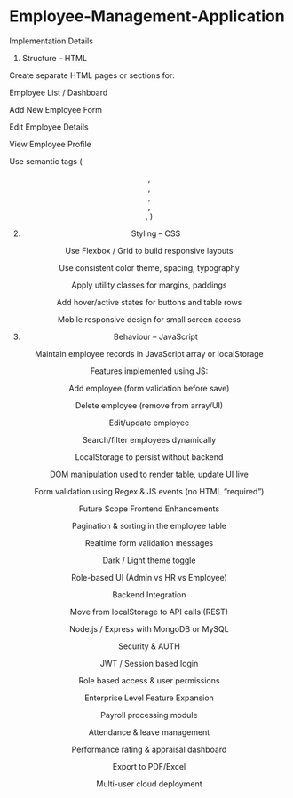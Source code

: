 # Employee-Management-Application
Implementation Details
1) Structure – HTML

Create separate HTML pages or sections for:

Employee List / Dashboard

Add New Employee Form

Edit Employee Details

View Employee Profile

Use semantic tags (<header>, <nav>, <main>, <section>, <form>, <table>)

2) Styling – CSS

Use Flexbox / Grid to build responsive layouts

Use consistent color theme, spacing, typography

Apply utility classes for margins, paddings

Add hover/active states for buttons and table rows

Mobile responsive design for small screen access

3) Behaviour – JavaScript

Maintain employee records in JavaScript array or localStorage

Features implemented using JS:

Add employee (form validation before save)

Delete employee (remove from array/UI)

Edit/update employee

Search/filter employees dynamically

LocalStorage to persist without backend

DOM manipulation used to render table, update UI live

Form validation using Regex & JS events (no HTML “required”)

Future Scope
Frontend Enhancements

Pagination & sorting in the employee table

Realtime form validation messages

Dark / Light theme toggle

Role-based UI (Admin vs HR vs Employee)

Backend Integration

Move from localStorage to API calls (REST)

Node.js / Express with MongoDB or MySQL

Security & AUTH

JWT / Session based login

Role based access & user permissions

Enterprise Level Feature Expansion

Payroll processing module

Attendance & leave management

Performance rating & appraisal dashboard

Export to PDF/Excel

Multi-user cloud deployment
